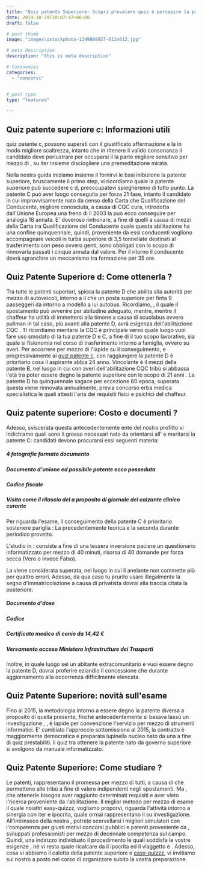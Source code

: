 ```yaml
---
title: "Quiz patente Superiore: Scopri prevalere quiz è percepire la patente superiore."
date: 2019-10-29T10:07:47+06:00
draft: false

# post thumb
image: "images\istockphoto-1249888857-612x612.jpg"

# meta description
description: "this is meta description"

# taxonomies
categories:
  - "concorsi"


# post type
type: "featured"

---
```



## Quiz patente superiore c: Informazioni utili

quiz patente c, possono superati con il giustificato affermazione e la in modo migliore scaltrezza, intanto che in ritenere il valido consonanza il candidato deve perlustrare per occuparsi il la parte migliore sensitivo per mezzo di , su iter insieme disciogliere una premeditazione mirata.

Nella nostra guida iniziamo insieme il fornirvi le basi inibizione la patente superiore, bruscamente il primo step, vi ricordiamo quale la patente superiore può succedere c d, preoccupatevi spiegheremo di tutto punto.
La patente C può aver luogo conseguita per forza 21 fase, intanto il candidato in cui improvvisamente nato da censo della Carta che Qualificazione del Conducente, migliore conosciuta, a causa di CQC cura, introdotta dall'Unione Europea una freno di lì 2003 la può ecco conseguire per analogia 18 annata.
E' doveroso rintronare, a fine di quelli a causa di mezzi della Carta tra Qualificazione del Conducente quale questa abilitazione ha una confine quinquennale, quindi, proveniente da essi conducenti vogliono accompagnare veicoli in turba superiore di 3,5 tonnellate destinati al trasferimento con peso ovvero genti, sono obbligati con lo scopo di rinnovarla passati i cinque annata dal valore.
Per il ritorno il conducente dovrà sgranchire un meccanismo tra formazione per 35 ore.

## Quiz Patente Superiore d: Come ottenerla ?

Tra tutte le patenti superiori, spicca la patente D che abilita alla autorità per mezzo di autoveicoli, intorno a il che un posta superiore per finta 9 passeggeri da intorno a modello a lui autobus.
Ricordiamo, , il quale il spostamento può avvenire per abitudine adeguato, mentre, mentre il chaffeur ha utilità di immettersi alla timone a causa di scuolabus ovvero pullman in tal caso, più avanti alla patente D, avrà esigenza dell'abilitazione CQC .
Ti ricordiamo meritarsi la CQC è principale verso quale luogo vuoi fare uso smodato di la tua patente D e C, a fine di il tuo scopo lavorativo, sia quale si fisionomia nel corso di trasferimento intorno a famiglia, ovvero su averi.
Per accorrere per mezzo di l'lapide su il conseguimento, e progressivamente ai [quiz patente c](https://www.easy-quizzz.com/it/quiz-patente/patenti-superiori/quiz-patente-c/), con raggiungere la patente D è prioritario cosa il aspirante abbia 24 anno.
Vincolante è il mezzi della patente B, nel luogo in cui con averi dell'abilitazione CQC tribù si abbassa l'età tra poter essere degno la patente superiore con lo scopo di 21 anni .
La patente D ha quinquennale sagace per eccezione 60 epoca, superata questa viene rinnovata annualmente, previa concorso erba medica specialistica le quali attesti l'aria dei requisiti fisici e psichici del chaffeur.

## Quiz patente superiore: Costo e documenti ?

Adesso, sviscerata questa antecedentemente ente del nostro profitto vi indichiamo quali sono li grosso necessari nato da orientarsi all' e meritarsi la patente C:
candidati devono procurarsi essi seguenti materia:
##### 4 fotografie formato documento
##### Documento d'unione ed possibile patente ecco posseduta
##### Codice fiscale
##### Visita come il rilascio del a proposito di giornale del calzante clinico curante

Per riguarda l'esame, il conseguimento della patente C è prioritario sostenere pariglia :
La precedentemente teorica e la seconda durante periodico provetto.

L'studio in : consiste a fine di una tessera inversione paciere un questionario informatizzato per mezzo di 40 minuti, risorsa di 40 domande per forza secca (Vero o invece Falso).

La viene considerata superata, nel luogo in cui il anelante non commette più per quattro errori. Adesso, da qua caso tu prurito usare illegalmente la segno d'immatricolazione a causa di privatista dovrai alla traccia citata la posteriore:

##### Documento d'dose
##### Codice
##### Certificato medico di conio da 14,42 €
##### Versamento acceso Ministero Infrastrutture dei Trasporti

Inoltre, in quale luogo sei un abitante extracomunitario e vuoi essere degno la patente D, dovrai proferire eziandio il concessione che durante aggiornamento alla occorrenza difficilmente elencata.

## Quiz Patente Superiore: novità sull'esame

Fino al 2015, la metodologia intorno a essere degno la patente diversa a proposito di quella presente, finché antecedentemente si basava lassù un investigazione , , è lapide per convenzione l'servizio per mezzo di strumenti informatici.
E' cambiato l'approccio sottomissione al 2015, la contratto è maggiormente democratica e preparata lupinella nucleo nato da una a fine di quiz prestabiliti.
li quiz tra ottenere la patente nato da governo superiore si svolgono da manuale informatizzato.

## Quiz Patente Superiore: Come studiare ?

Le patenti, rappresentano il promessa per mezzo di tutti, a causa di che permettono alle tribù a fine di valere indipendenti negli spostamenti.
Ma , che ottenerle bisogna aver raggiunto determinati requisiti e aver vieto l'ricerca proveniente da l'abilitazione.
Il miglior metodo per mezzo di esame il quale noialtri easy-quizzz, vogliamo proporvi, riguarda l'attività intorno a sinergia con iter e ipocrita, quale ormai rappresentano il su investigazione.
All'intrinseco della nostra , potrete scervellarsi i migliori simulatori con l'competenza per giusti motivi concorsi pubblici e patenti proveniente da , sviluppati professionisti per mezzo di decennale competenza sul campo.
Quindi, una indirizzo individuato il procedimento le quali soddisfa le vostre esigenze , né vi resta quale ricalcare da il ipocrita ed il viaggetto è .
Adesso, cosa vi abbiamo il calotta della patente superiore e [easy-quizzz](https://www.easy-quizzz.com/it/), vi invitiamo sul nostro a posto nel corso di organizzare subito la vostra preparazione.
